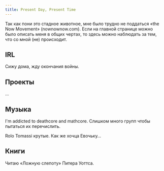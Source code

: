 ```yaml
---
title: Present Day, Present Time
---
```


Так как пони это стадное животное, мне было трудно не поддаться «the Now Movement» (nownownow.com). Если на главной странице можно было описать меня в общих чертах, то здесь можно наблюдать за тем, что со мной (не) происходит.

## IRL

Сижу дома, жду окончания войны.

## Проекты

…

## Музыка

I'm addicted to deathcore and mathcore. Слишком много групп чтобы пытаться их перечислить.

Rolo Tomassi крутые. Как же хочца Евочьку…

## Книги

Читаю «Ложную слепоту» Питера Уоттса.
